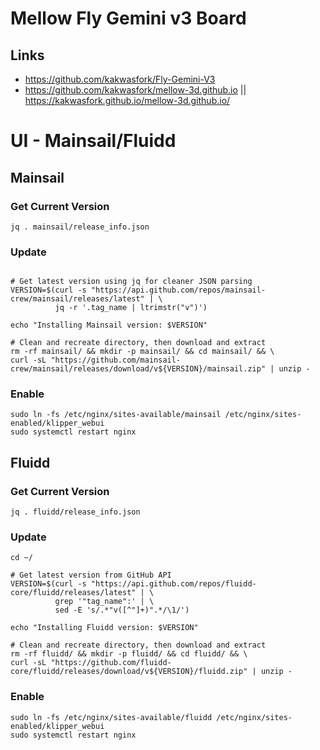# Mellow Fly Gemini v3 Board

## Links

* https://github.com/kakwasfork/Fly-Gemini-V3
* https://github.com/kakwasfork/mellow-3d.github.io || https://kakwasfork.github.io/mellow-3d.github.io/


# UI - Mainsail/Fluidd

## Mainsail

### Get Current Version

```
jq . mainsail/release_info.json 
```

### Update

```shell

# Get latest version using jq for cleaner JSON parsing
VERSION=$(curl -s "https://api.github.com/repos/mainsail-crew/mainsail/releases/latest" | \
          jq -r '.tag_name | ltrimstr("v")')

echo "Installing Mainsail version: $VERSION"

# Clean and recreate directory, then download and extract  
rm -rf mainsail/ && mkdir -p mainsail/ && cd mainsail/ && \
curl -sL "https://github.com/mainsail-crew/mainsail/releases/download/v${VERSION}/mainsail.zip" | unzip -
```

### Enable

```
sudo ln -fs /etc/nginx/sites-available/mainsail /etc/nginx/sites-enabled/klipper_webui
sudo systemctl restart nginx
```

## Fluidd

### Get Current Version

```
jq . fluidd/release_info.json 
```

### Update

```shell
cd ~/

# Get latest version from GitHub API
VERSION=$(curl -s "https://api.github.com/repos/fluidd-core/fluidd/releases/latest" | \
          grep '"tag_name":' | \
          sed -E 's/.*"v([^"]+)".*/\1/')

echo "Installing Fluidd version: $VERSION"

# Clean and recreate directory, then download and extract
rm -rf fluidd/ && mkdir -p fluidd/ && cd fluidd/ && \
curl -sL "https://github.com/fluidd-core/fluidd/releases/download/v${VERSION}/fluidd.zip" | unzip -
```

### Enable

```
sudo ln -fs /etc/nginx/sites-available/fluidd /etc/nginx/sites-enabled/klipper_webui
sudo systemctl restart nginx
```
